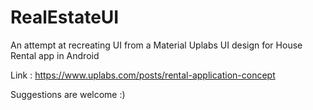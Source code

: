 # RealEstateUI

An attempt at recreating UI from a Material Uplabs UI design for House Rental app in Android

Link : https://www.uplabs.com/posts/rental-application-concept

Suggestions are welcome :) 